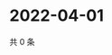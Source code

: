 # 2022-04-01

共 0 条

<!-- BEGIN WEIBO -->
<!-- 最后更新时间 Fri Apr 01 2022 02:19:22 GMT+0800 (China Standard Time) -->

<!-- END WEIBO -->
